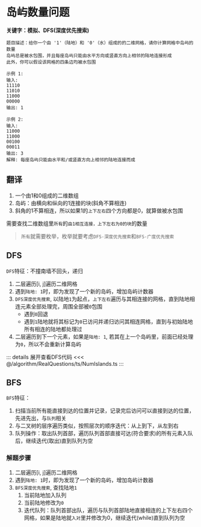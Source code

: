 # 岛屿数量问题
**关键字：模拟、DFS(深度优先搜索)**
```
题目描述：给你一个由 '1'（陆地）和 '0'（水）组成的的二维网格，请你计算网格中岛屿的数量
岛屿总是被水包围，并且每座岛屿只能由水平方向或竖直方向上相邻的陆地连接形成
此外，你可以假设该网格的四条边均被水包围
```

```
示例 1:
输入:
11110
11010
11000
00000
输出: 1
```

```
示例 2:
输入:
11000
11000
00100
00011
输出: 3
解释: 每座岛屿只能由水平和/或竖直方向上相邻的陆地连接而成
```
## 翻译
1. 一个由1和0组成的二维数组
2. 岛屿：由横向和纵向的1连接的块(斜角不算相连)
3. 斜角的1不算相连，所以如果1的`上下左右`四个方向都是0，就算做被水包围

需要查找二维数组里`所有`的`由1相互连接，上下左右为0的块`的数量

> `所有`就需要枚举，枚举就要考虑`DFS-深度优先搜索`和`BFS-广度优先搜索`

## DFS
`DFS`特征：不撞南墙不回头，递归

1. 二层遍历[i, j]遍历二维网格
2. 遇到`陆地: 1`时，即为发现了一个新的岛屿，增加岛屿计数器
3. `DFS深度优先搜索`, 以陆地`1`为起点，`上下左右`遍历与其相连接的网格，直到陆地相连元素全部处理完，周围全部被`0`包围
   - 遇到`0`回退
   - 遇到`1`陆地就将其标记为`0`已访问并递归访问其相连网格，直到与初始陆地所有相连的陆地都处理过
4. 二层遍历到下一个元素，如果是`陆地: 1`, 若其在上一个岛屿里，前面已经处理为`0`，所以不会重新计算岛屿

::: details 展开查看DFS代码
<<< @/algorithm/RealQuestions/ts/NumIslands.ts
:::

## BFS
`BFS`特征：
   1. 扫描当前所有能直接到达的位置并记录，记录完后访问可以直接到达的位置，先进先出，与`队列`相关
   2. 与二叉树的层序遍历类似，按照层次的顺序迭代：从上到下，从左到右
   3. 队列操作：取出队列首部，遍历队列首部直接可达(符合要求)的所有元素入队后，继续迭代(取出)直到队列为空

### 解题步骤
1. 二层遍历[i, j]遍历二维网格
2. 遇到`陆地: 1`时，即为发现了一个新的岛屿，增加岛屿计数器
3. `BFS深度优先搜索`, 查找陆地`1`
   1. 当前陆地加入队列
   2. 当前陆地修改为`0`
   3. 迭代队列：队列首部出队，遍历与队列首部陆地直接相连的上下左右四个网格，如果是陆地就`入对`里并修改为0，继续迭代(while)直到队列为空



